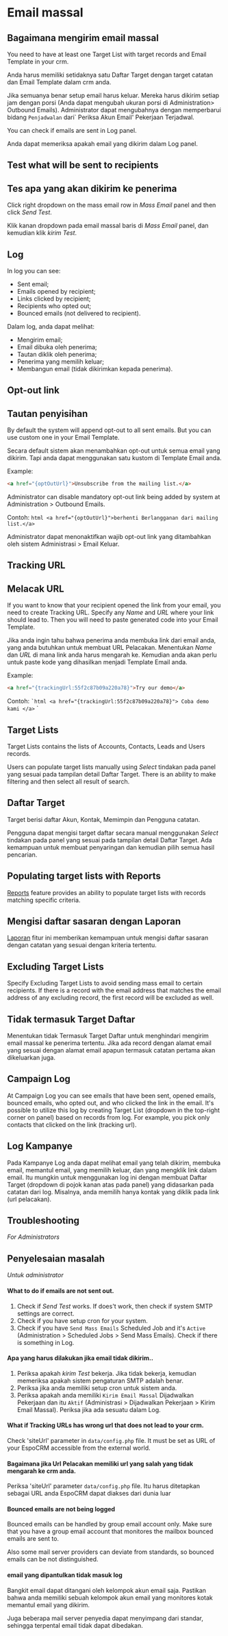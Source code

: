 # Email massal

## Bagaimana mengirim email massal

You need to have at least one Target List with target records and Email Template in your crm.

Anda harus memiliki setidaknya satu Daftar Target dengan target catatan dan Email Template dalam crm anda.

Jika semuanya benar setup email harus keluar. Mereka harus dikirim setiap jam dengan porsi (Anda dapat mengubah ukuran porsi di Administration> Outbound Emails). Administrator dapat mengubahnya dengan memperbarui bidang `Penjadwalan` dari` Periksa Akun Email' Pekerjaan Terjadwal. 

You can check if emails are sent in Log panel.

Anda dapat memeriksa apakah email yang dikirim dalam Log panel.

## Test what will be sent to recipients

## Tes apa yang akan dikirim ke penerima

Click right dropdown on the mass email row in _Mass Email_ panel and then click _Send Test_.

Klik kanan dropdown pada email massal baris di _Mass Email_ panel, dan kemudian klik _kirim Test_.

## Log

In log you can see:
* Sent email;
* Emails opened by recipient;
* Links clicked by recipient;
* Recipients who opted out;
* Bounced emails (not delivered to recipient).

Dalam log, anda dapat melihat:
* Mengirim email;
* Email dibuka oleh penerima;
* Tautan diklik oleh penerima;
* Penerima yang memilih keluar;
* Membangun email (tidak dikirimkan kepada penerima).

## Opt-out link

## Tautan penyisihan

By default the system will append opt-out to all sent emails. But you can use custom one in your Email Template.

Secara default sistem akan menambahkan opt-out untuk semua email yang dikirim. Tapi anda dapat menggunakan satu kustom di Template Email anda.

Example:
```html
<a href="{optOutUrl}">Unsubscribe from the mailing list.</a>
```

Administrator can disable mandatory opt-out link being added by system at Administration > Outbound Emails.

Contoh:
``html
<a href="{optOutUrl}">berhenti Berlangganan dari mailing list.</a>
``

Administrator dapat menonaktifkan wajib opt-out link yang ditambahkan oleh sistem Administrasi > Email Keluar.

## Tracking URL

## Melacak URL

If you want to know that your recipient opened the link from your email, you need to create Tracking URL. Specify any _Name_
 and _URL_ where your link should lead to. Then you will need to paste generated code into your Email Template.
 
 Jika anda ingin tahu bahwa penerima anda membuka link dari email anda, yang anda butuhkan untuk membuat URL Pelacakan. Menentukan _Name_
dan _URL_ di mana link anda harus mengarah ke. Kemudian anda akan perlu untuk paste kode yang dihasilkan menjadi Template Email anda.

 Example:
 ```html
<a href="{trackingUrl:55f2c87b09a220a78}">Try our demo</a>
 ```
 
 Contoh:
  `` `html
<a href="{trackingUrl:55f2c87b09a220a78}"> Coba demo kami </a>
  `` `
  
## Target Lists

Target Lists contains the lists of Accounts, Contacts, Leads and Users records. 

Users can populate target lists manually using _Select_ tindakan pada panel yang sesuai pada tampilan detail Daftar Target. There is an ability to make filtering and then select all result of search.

## Daftar Target

Target berisi daftar Akun, Kontak, Memimpin dan Pengguna catatan.

Pengguna dapat mengisi target daftar secara manual menggunakan _Select_ tindakan pada panel yang sesuai pada tampilan detail Daftar Target. Ada kemampuan untuk membuat penyaringan dan kemudian pilih semua hasil pencarian.

## Populating target lists with Reports

[Reports](reports.md#syncing-with-target-lists) feature provides an ability to populate target lists with records matching specific criteria.

## Mengisi daftar sasaran dengan Laporan

[Laporan](laporan.md#sinkronisasi-dengan-target-list) fitur ini memberikan kemampuan untuk mengisi daftar sasaran dengan catatan yang sesuai dengan kriteria tertentu.

## Excluding Target Lists

Specify Excluding Target Lists to avoid sending mass email to certain recipients. If there is a record with the email address that matches the email address of any excluding record, the first record will be excluded as well.

## Tidak termasuk Target Daftar

Menentukan tidak Termasuk Target Daftar untuk menghindari mengirim email massal ke penerima tertentu. Jika ada record dengan alamat email yang sesuai dengan alamat email apapun termasuk catatan pertama akan dikeluarkan juga.

## Campaign Log

At Campaign Log you can see emails that have been sent, opened emails, bounced emails, who opted out, and who clicked the link in the email. It's possible to utilize this log by creating Target List (dropdown in the top-right corner on panel) based on records from log. For example, you pick only contacts that clicked on the link (tracking url).

## Log Kampanye

Pada Kampanye Log anda dapat melihat email yang telah dikirim, membuka email, memantul email, yang memilih keluar, dan yang mengklik link dalam email. Itu mungkin untuk menggunakan log ini dengan membuat Daftar Target (dropdown di pojok kanan atas pada panel) yang didasarkan pada catatan dari log. Misalnya, anda memilih hanya kontak yang diklik pada link (url pelacakan).

## Troubleshooting

_For Administrators_

## Penyelesaian masalah

_Untuk administrator_

#### What to do if emails are not sent out.

1. Check if _Send Test_ works. If does't work, then check if system SMTP settings are correct.
2. Check if you have setup cron for your system.
3. Check if you have `Send Mass Emails` Scheduled Job and it's `Active` (Administration > Scheduled Jobs > Send Mass Emails). Check if there is something in Log.

#### Apa yang harus dilakukan jika email tidak dikirim..

1. Periksa apakah _kirim Test_ bekerja. Jika tidak bekerja, kemudian memeriksa apakah sistem pengaturan SMTP adalah benar.
2. Periksa jika anda memiliki setup cron untuk sistem anda.
3. Periksa apakah anda memiliki `Kirim Email Massal` Dijadwalkan Pekerjaan dan itu `Aktif` (Administrasi > Dijadwalkan Pekerjaan > Kirim Email Massal). Periksa jika ada sesuatu dalam Log.

#### What if Tracking URLs has wrong url that does not lead to your crm.

Check 'siteUrl' parameter in `data/config.php` file. It must be set as URL of your EspoCRM accessible from the external world.

#### Bagaimana jika Url Pelacakan memiliki url yang salah yang tidak mengarah ke crm anda.

Periksa 'siteUrl' parameter `data/config.php` file. Itu harus ditetapkan sebagai URL anda EspoCRM dapat diakses dari dunia luar

#### Bounced emails are not being logged

Bounced emails can be handled by group email account only. Make sure that you have a group email account that monitores the mailbox bounced emails are sent to.

Also some mail server providers can deviate from standards, so bounced emails can be not distinguished.

#### email yang dipantulkan tidak masuk log

Bangkit email dapat ditangani oleh kelompok akun email saja. Pastikan bahwa anda memiliki sebuah kelompok akun email yang monitores kotak memantul email yang dikirim.

Juga beberapa mail server penyedia dapat menyimpang dari standar, sehingga terpental email tidak dapat dibedakan.
